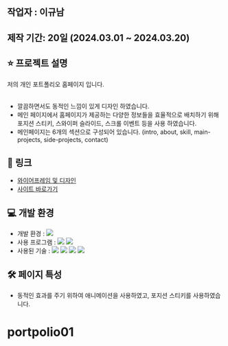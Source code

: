 ## 작업자 : 이규남

## 제작 기간: 20일 (2024.03.01 ~ 2024.03.20)

## ⭐️ 프로젝트 설명

저의 개인 포트폴리오 홈페이지 입니다.<br/><br/>

- 깔끔하면서도 동적인 느낌이 있게 디자인 하였습니다.
- 메인 페이지에서 홈페이지가 제공하는 다양한 정보들을 효율적으로 배치하기 위해 포지션 스티키, 스와이퍼 슬라이드, 스크롤 이벤트 등을 사용 하였습니다.
- 메인페이지는 6개의 섹션으로 구성되어 있습니다. (intro, about, skill, main-projects, side-projects, contact)

## 🚀 링크
- [와이어프레임 및 디자인](https://www.figma.com/file/v2H4hEpzNfnYm5YprPp9SX/personalPortfolio?type=design&node-id=0%3A1&mode=design&t=OA0jYetTy0UVWNB9-1)
- [사이트 바로가기](https://rbska9810.github.io/portfolio/) <br>
## 💻 개발 환경

- 개발 환경 : <img src="https://img.shields.io/badge/windows10-0078D6?style=flat-square&logo=windows10&logoColor=white"/>
- 사용 프로그램 : <img src="https://img.shields.io/badge/Vs code-007ACC?style=flat-square&logo=visualstudiocode&logoColor=white"/> <img src="https://img.shields.io/badge/figma-F24E1E?style=flat-square&logo=figma&logoColor=white"/>
- 사용된 기술 :
  <img src="https://img.shields.io/badge/html5-E34F26?style=flat-square&logo=html5&logoColor=white"> <img src="https://img.shields.io/badge/Sass-CC6699?style=for-the-badge&logo=sass&logoColor=white"> <img src="https://img.shields.io/badge/JavaScript-F7DF1E?style=flat-square&logo=JavaScript&logoColor=white"> <img src="https://img.shields.io/badge/Swiper-6332F6?style=flat-square&logo=Swiper&logoColor=white">

## 🛠️ 페이지 특성

- 동적인 효과를 주기 위하여 애니메이션을 사용하였고, 포지션 스티키를 사용하였습니다.
# portpolio01
